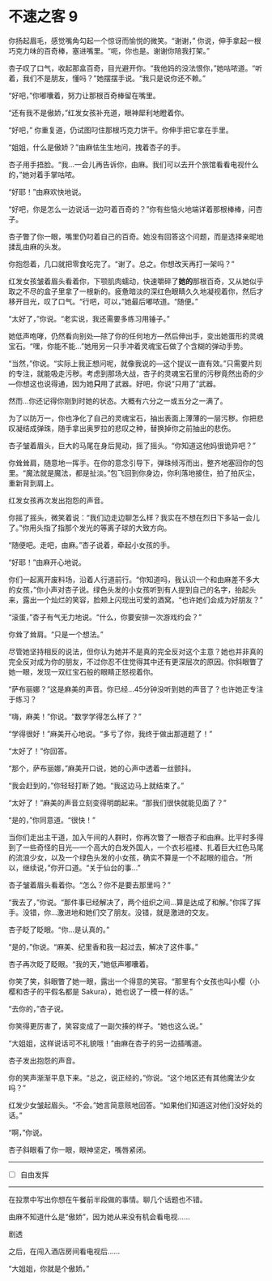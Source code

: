 # 不速之客 9

你扬起眉毛，感觉嘴角勾起一个惊讶而愉悦的微笑。“谢谢，” 你说，伸手拿起一根巧克力味的百奇棒，塞进嘴里。“呃，你也是。谢谢你陪我打架。”

杏子叹了口气，收起那盒百奇，目光避开你。“我他妈的没法恨你，”她咕哝道。“听着，我们不是朋友，懂吗？”她摆摆手说。“我只是说你还不赖。”

“好吧，”你嘟囔着，努力让那根百奇棒留在嘴里。

“还有我不是傲娇，”红发女孩补充道，眼神犀利地瞪着你。

“好吧，” 你重复道，仍试图叼住那根巧克力饼干。你伸手把它拿在手里。

“姐姐，什么是傲娇？”由麻怯生生地问，拽着杏子的手。

杏子用手捂脸。“我...一会儿再告诉你，由麻。我们可以去开个旅馆看看电视什么的，”她对着手掌咕哝。

“好耶！”由麻欢快地说。

“好吧，你是怎么一边说话一边叼着百奇的？”你有些恼火地端详着那根棒棒，问杏子。

杏子瞥了你一眼，嘴里仍叼着自己的百奇。她没有回答这个问题，而是选择亲昵地揉乱由麻的头发。

你抱怨着，几口就把零食吃完了。“谢了。总之。你想改天再打一架吗？”

红发女孩皱着眉头看着你，下颚肌肉蠕动，快速嚼碎了**她的**那根百奇，又从她似乎取之不尽的盒子里拿了一根新的。疲惫暗淡的深红色眼睛久久地凝视着你，然后才移开目光，叹了口气。“行吧，可以，”她最后嘟哝道。“随便。”

“太好了，”你说。“老实说，我还需要多练习用锤子。”

她低声咆哮，仍然看向别处—除了你的任何地方—然后伸出手，变出她蛋形的灵魂宝石。“嘿，你能不能...”她用另一只手冲着灵魂宝石做了个含糊的弹动手势。

“当然，”你说。“实际上我正想问呢，就像我说的—这个提议一直有效。”只需要片刻的专注，就能吸走污秽。考虑到那场大战，杏子的灵魂宝石里的污秽竟然出奇的少—你想这也说得通，因为她**只**用了武器。好吧，你说“只用了”武器。

然而...你还记得你刚到时她的状态。大概有六分之一或五分之一满了。

为了以防万一，你也净化了自己的灵魂宝石，抽出表面上薄薄的一层污秽。你把悲叹凝结成弹珠，随手拿出奥罗拉的悲叹之种，替换掉你之前抽出的悲伤。

杏子皱着眉头，巨大的马尾在身后晃动，摇了摇头。“你知道这他妈很诡异吧？”

你耸耸肩，随意地一挥手。在你的意念引导下，弹珠倾泻而出，整齐地塞回你的包里。“魔法就是魔法，都是扯淡。”包飞回到你身边，你利落地接住，拍了拍灰尘，重新背到肩上。

红发女孩再次发出抱怨的声音。

你摇了摇头，微笑着说：“我们边走边聊怎么样？我实在不想在烈日下多站一会儿了。”你用头指了指那个发光的等离子球的大致方向。

“随便吧。走吧，由麻。”杏子说着，牵起小女孩的手。

“好耶！”由麻开心地说。

你们一起离开废料场，沿着人行道前行。“你知道吗，我认识一个和由麻差不多大的女孩，”你小声对杏子说。绿色头发的小女孩听到有人提到自己的名字，抬起头来，露出一个灿烂的笑容，脸颊上闪现出可爱的酒窝。“也许她们会成为好朋友？”

“滚蛋，”杏子有气无力地说。“什么，你要安排一次游戏约会？”

你耸了耸肩。“只是一个想法。”

尽管她坚持相反的说法，但你认为她并不是真的完全反对这个主意？她也并非真的完全反对成为你的朋友，不过你忍不住觉得其中还有更深层次的原因。你斜眼瞥了她一眼，发现一双红宝石般的眼睛正怒视着你。

“萨布丽娜？”这是麻美的声音。你已经...45分钟没听到她的声音了？也许她正专注于练习？

“嗨，麻美！”你说。“数学学得怎么样了？”

“学得很好！”麻美开心地说。“多亏了你，我终于做出那道题了！”

“太好了！”你回答。

“那个，萨布丽娜，”麻美开口说，她的心声中透着一丝颤抖。

“我会赶到的，”你轻轻打断了她。“我这边马上就结束了。”

“太好了！”麻美的声音立刻变得明朗起来。“那我们很快就能见面了？”

“是的，”你同意道。“很快！”

当你们走出主干道，加入午间的人群时，你再次瞥了一眼杏子和由麻。比平时多得到了一些奇怪的目光—一个高大的白发外国人，一个衣衫褴褛、扎着巨大红色马尾的流浪少女，以及一个绿色头发的小女孩，确实不算是一个不起眼的组合。“所以，继续说，”你开口道。“关于仙台的事...”

杏子皱着眉头看着你。“怎么？你不是要去那里吗？”

“我去了，”你说。“那件事已经解决了，两个组织之间...算是达成了和解。”你挥了挥手。没错，你...激进地和她们交了朋友。没错，就是激进的交友。

杏子眨了眨眼。“你...是认真的。”

“是的，”你说。“麻美、纪里香和我一起过去，解决了这件事。”

杏子再次眨了眨眼。“我的天，”她低声嘟囔着。

你笑了笑，斜眼瞥了她一眼，露出一个得意的笑容。“那里有个女孩也叫小樱（小樱和杏子的平假名都是 Sakura），她也说了一模一样的话。”

“去你的，”杏子说。

你笑得更厉害了，笑容变成了一副欠揍的样子。“她也这么说。”

“大姐姐，这样说话可不礼貌哦！”由麻在杏子的另一边插嘴道。

杏子发出抱怨的声音。

你的笑声渐渐平息下来。“总之，说正经的，”你说。“这个地区还有其他魔法少女吗？”

红发少女皱起眉头。“不会。”她言简意赅地回答。“如果他们知道这对他们没好处的话。”

“啊，”你说。

杏子斜眼看了你一眼，眼神坚定，嘴唇紧闭。

---

- [ ] 自由发挥

---

在投票中写出你想在午餐前半段做的事情。聊几个话题也不错。

由麻不知道什么是“傲娇”，因为她从来没有机会看电视……

剧透

之后，在闯入酒店房间看电视后……

“大姐姐，你就是个傲娇。”
